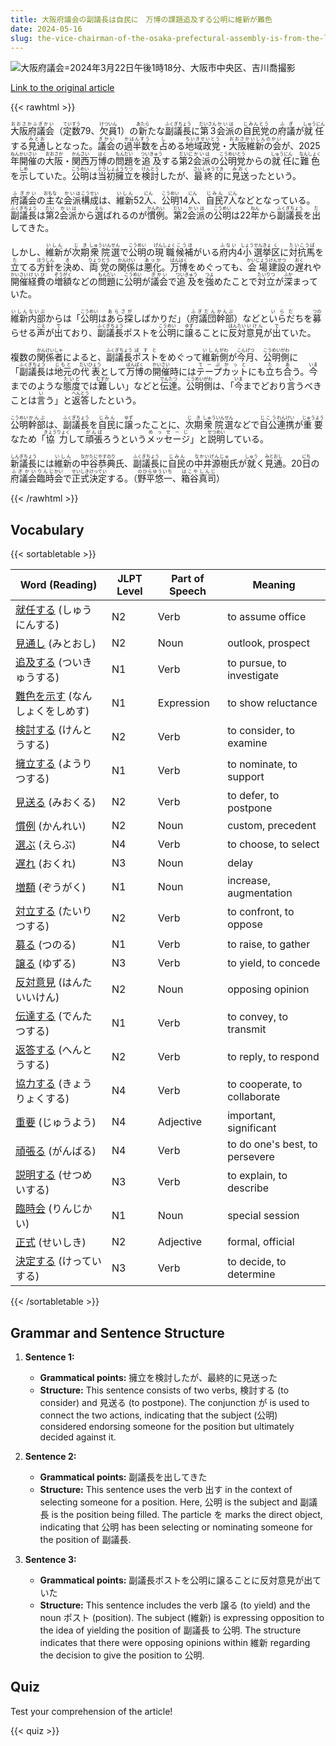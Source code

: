 ```yaml
---
title: 大阪府議会の副議長は自民に　万博の課題追及する公明に維新が難色
date: 2024-05-16
slug: the-vice-chairman-of-the-osaka-prefectural-assembly-is-from-the-liberal-democratic-party-while-komeito-which-is-pursuing-the-issues-of-the-expo-is-facing-resistance-from-the-osaka-restoration-association
---
```


![大阪府議会=2024年3月22日午後1時18分、大阪市中央区、吉川喬撮影](https://www.asahicom.jp/imgopt/img/c388863f3e/comm_L/AS20240516003279.jpg "大阪府議会=2024年3月22日午後1時18分、大阪市中央区、吉川喬撮影")

[Link to the original article](https://asahi.com/articles/ASS5J34R5S5JOXIE03VM.html?iref=comtop_7_03)

{{< rawhtml >}}
<p><ruby>大阪府議会<rt>おおさかふぎかい</rt></ruby>（<ruby>定数<rt>ていすう</rt></ruby>79、<ruby>欠員<rt>けついん</rt></ruby>1）の<ruby>新<rt>あたら</rt></ruby>たな<ruby>副議長<rt>ふくぎちょう</rt></ruby>に<ruby>第3<rt>だいさん</rt></ruby><ruby>会派<rt>かいは</rt></ruby>の<ruby>自民党<rt>じみんとう</rt></ruby>の<ruby>府議<rt>ふぎ</rt></ruby>が<ruby>就任<rt>しゅうにん</rt></ruby>する<ruby>見通<rt>みとお</rt></ruby>しとなった。<ruby>議会<rt>ぎかい</rt></ruby>の<ruby>過半数<rt>かはんすう</rt></ruby>を<ruby>占<rt>し</rt></ruby>める<ruby>地域政党<rt>ちいきせいとう</rt></ruby>・<ruby>大阪維新の会<rt>おおさかいしんのかい</rt></ruby>が、2025<ruby>年<rt>ねん</rt></ruby><ruby>開催<rt>かいさい</rt></ruby>の<ruby>大阪<rt>おおさか</rt></ruby>・<ruby>関西<rt>かんさい</rt></ruby>万<ruby>博<rt>はく</rt></ruby>の<ruby>問題<rt>もんだい</rt></ruby>を<ruby>追及<rt>ついきゅう</rt></ruby>する<ruby>第2<rt>だいに</rt></ruby><ruby>会派<rt>かいは</rt></ruby>の<ruby>公明党<rt>こうめいとう</rt></ruby>からの<ruby>就任<rt>しゅうにん</rt></ruby>に<ruby>難色<rt>なんしょく</rt></ruby>を<ruby>示<rt>しめ</rt></ruby>していた。<ruby>公明<rt>こうめい</rt></ruby>は<ruby>当初<rt>とうしょ</rt></ruby><ruby>擁立<rt>ようりつ</rt></ruby>を<ruby>検討<rt>けんとう</rt></ruby>したが、<ruby>最終的<rt>さいしゅうてき</rt></ruby>に<ruby>見送<rt>みおく</rt></ruby>ったという。</p>

<p><ruby>府<rt>ふ</rt></ruby><ruby>議会<rt>ぎかい</rt></ruby>の<ruby>主<rt>おもな</rt></ruby>な<ruby>会派<rt>かいは</rt></ruby><ruby>構成<rt>こうせい</rt></ruby>は、<ruby>維新<rt>いしん</rt></ruby>52<ruby>人<rt>にん</rt></ruby>、<ruby>公明<rt>こうめい</rt></ruby>14<ruby>人<rt>にん</rt></ruby>、<ruby>自民<rt>じみん</rt></ruby>7<ruby>人<rt>にん</rt></ruby>などとなっている。<ruby>副議長<rt>ふくぎちょう</rt></ruby>は<ruby>第<rt>だい</rt></ruby>2<ruby>会派<rt>かいは</rt></ruby>から<ruby>選<rt>えら</rt></ruby>ばれるのが<ruby>慣例<rt>かんれい</rt></ruby>。<ruby>第<rt>だい</rt></ruby>2<ruby>会派<rt>かいは</rt></ruby>の<ruby>公明<rt>こうめい</rt></ruby>は22<ruby>年<rt>ねん</rt></ruby>から<ruby>副議長<rt>ふくぎちょう</rt></ruby>を<ruby>出<rt>だ</rt></ruby>してきた。</p>

<p>しかし、<ruby>維新<rt>いしん</rt></ruby>が<ruby>次期<rt>じき</rt></ruby><ruby>衆院<rt>しゅういん</rt></ruby><ruby>選<rt>せん</rt></ruby>で<ruby>公明<rt>こうめい</rt></ruby>の<ruby>現職<rt>げんしょく</rt><ruby>候補<rt>こうほ</rt></ruby>がいる<ruby>府内<rt>ふない</rt></ruby>4<ruby>小<rt>しょう</rt></ruby><ruby>選挙<rt>せんきょ</rt></ruby><ruby>区<rt>く</rt></ruby>に<ruby>対抗馬<rt>たいこうば</rt></ruby>を<ruby>立<rt>た</rt></ruby>てる<ruby>方針<rt>ほうしん</rt></ruby>を<ruby>決<rt>き</rt></ruby>め、<ruby>両党<rt>りょうとう</rt></ruby>の<ruby>関係<rt>かんけい</rt></ruby>は<ruby>悪化<rt>あっか</rt></ruby>。<ruby>万博<rt>ばんはく</rt></ruby>をめぐっても、<ruby>会場<rt>かいじょう</rt></ruby><ruby>建設<rt>けんせつ</rt></ruby>の<ruby>遅<rt>おく</rt></ruby>れや<ruby>開催<rt>かいさい</rt></ruby><ruby>経費<rt>けいひ</rt></ruby>の<ruby>増額<rt>ぞうがく</rt></ruby>などの<ruby>問題<rt>もんだい</rt></ruby>に<ruby>公明<rt>こうめい</rt></ruby>が<ruby>議会<rt>ぎかい</rt></ruby>で<ruby>追及<rt>ついきゅう</rt></ruby>を<ruby>強<rt>つよ</rt></ruby>めたことで<ruby>対立<rt>たいりつ</rt></ruby>が<ruby>深<rt>ふか</rt></ruby>まっていた。</p>

<p><ruby>維新<rt>いしん</rt></ruby><ruby>内部<rt>ないぶ</rt></ruby>からは「<ruby>公明<rt>こうめい</rt></ruby>は<ruby>あら探<rt>あらさが</rt></ruby>しばかりだ」（<ruby>府議団<rt>ふぎだん</rt></ruby><ruby>幹部<rt>かんぶ</rt></ruby>）などと<ruby>いらだ<rt>いらだ</rt></ruby>ちを<ruby>募<rt>つの</rt></ruby>らせる<ruby>声<rt>こえ</rt></ruby>が<ruby>出<rt>で</rt></ruby>ており、<ruby>副<rt>ふく</rt></ruby><ruby>議長<rt>ぎちょう</rt></ruby>ポストを<ruby>公明<rt>こうめい</rt></ruby>に<ruby>譲<rt>ゆず</rt></ruby>ることに<ruby>反対<rt>はんたい</rt></ruby><ruby>意見<rt>いけん</rt></ruby>が<ruby>出<rt>で</rt></ruby>ていた。</p>

<p>複数の<ruby>関係者<rt>かんけいしゃ</rt></ruby>によると、<ruby>副議長<rt>ふくぎちょう</rt></ruby><ruby>ポスト<rt>ぽすと</rt></ruby>をめぐって<ruby>維新<rt>いしん</rt></ruby><ruby>側<rt>がわ</rt></ruby>が<ruby>今月<rt>こんげつ</rt></ruby>、<ruby>公明<rt>こうめい</rt></ruby><ruby>側<rt>がわ</rt></ruby>に「<ruby>副議長<rt>ふくぎちょう</rt></ruby>は<ruby>地元<rt>じもと</rt></ruby>の<ruby>代表<rt>だいひょう</rt></ruby>として<ruby>万博<rt>ばんぱく</rt></ruby>の<ruby>開催<rt>かいさい</rt></ruby>時には<ruby>テープカット<rt>てーぷかっと</rt></ruby>にも<ruby>立<rt>た</rt></ruby>ち<ruby>合<rt>あ</rt></ruby>う。<ruby>今<rt>いま</rt></ruby>までのような<ruby>態度<rt>たいど</rt></ruby>では<ruby>難<rt>むずか</rt></ruby>しい」などと<ruby>伝達<rt>でんたつ</rt></ruby>。<ruby>公明<rt>こうめい</rt></ruby><ruby>側<rt>がわ</rt></ruby>は、「<ruby>今<rt>いま</rt></ruby>までどおり<ruby>言<rt>い</rt></ruby>うべきことは<ruby>言<rt>い</rt></ruby>う」と<ruby>返答<rt>へんとう</rt></ruby>したという。</p>

<p><ruby>公明<rt>こうめい</rt></ruby><ruby>幹部<rt>かんぶ</rt></ruby>は、<ruby>副議長<rt>ふくぎちょう</rt></ruby>を<ruby>自民<rt>じみん</rt></ruby>に<ruby>譲<rt>ゆず</rt></ruby>ったことに、<ruby>次期<rt>じき</rt></ruby><ruby>衆院<rt>しゅういん</rt></ruby><ruby>選<rt>せん</rt></ruby>などで<ruby>自公<rt>じこう</rt></ruby><ruby>連携<rt>れんけい</rt></ruby>が<ruby>重要<rt>じゅうよう</rt></ruby>なため「<ruby>協力<rt>きょうりょく</rt></ruby>して<ruby>頑張<rt>がんば</rt></ruby>ろうという<ruby>メッセージ<rt>めっせーじ</rt></ruby>」と<ruby>説明<rt>せつめい</rt></ruby>している。</p>

<p><ruby>新議長<rt>しんぎちょう</rt></ruby>には<ruby>維新<rt>いしん</rt></ruby>の<ruby>中谷恭典<rt>なかたにやすのり</rt></ruby>氏、<ruby>副議長<rt>ふくぎちょう</rt></ruby>に<ruby>自民<rt>じみん</rt></ruby>の<ruby>中井源樹<rt>なかいげんじゅ</rt></ruby>氏が<ruby>就<rt>しゅう</rt></ruby>く<ruby>見通<rt>みとおし</rt></ruby>。20<ruby>日<rt>にち</rt></ruby>の<ruby>府議会<rt>ふぎかい</rt></ruby><ruby>臨時<rt>りんじ</rt></ruby><ruby>会<rt>かい</rt></ruby>で<ruby>正式<rt>せいしき</rt></ruby><ruby>決定<rt>けってい</rt></ruby>する。（<ruby>野平悠一<rt>のひらゆういち</rt></ruby>、<ruby>箱谷真司<rt>はこやしんじ</rt></ruby>）</p>
{{< /rawhtml >}}

## Vocabulary


{{< sortabletable >}}

| Word (Reading) | JLPT Level | Part of Speech | Meaning |
|-----------------|------------|---------------|---------|
|[就任する](https://jisho.org/search/%E5%B0%B1%E4%BB%BB%E3%81%99%E3%82%8B) (しゅうにんする)| N2 | Verb | to assume office |
|[見通し](https://jisho.org/search/%E8%A6%8B%E9%80%9A%E3%81%97) (みとおし)| N2 | Noun | outlook, prospect |
|[追及する](https://jisho.org/search/%E8%BF%BD%E5%8F%8A%E3%81%99%E3%82%8B) (ついきゅうする)| N1 | Verb | to pursue, to investigate |
|[難色を示す](https://jisho.org/search/%E9%9B%A3%E8%89%B2%E3%82%92%E7%A4%BA%E3%81%99) (なんしょくをしめす)| N1 | Expression | to show reluctance |
|[検討する](https://jisho.org/search/%E6%A4%9C%E8%A8%8E%E3%81%99%E3%82%8B) (けんとうする)| N2 | Verb | to consider, to examine |
|[擁立する](https://jisho.org/search/%E6%93%81%E7%AB%8B%E3%81%99%E3%82%8B) (ようりつする)| N1 | Verb | to nominate, to support |
|[見送る](https://jisho.org/search/%E8%A6%8B%E9%80%81%E3%82%8B) (みおくる)| N2 | Verb | to defer, to postpone |
|[慣例](https://jisho.org/search/%E6%85%A3%E4%BE%8B) (かんれい)| N2 | Noun | custom, precedent |
|[選ぶ](https://jisho.org/search/%E9%81%B8%E3%81%B6) (えらぶ)| N4 | Verb | to choose, to select |
|[遅れ](https://jisho.org/search/%E9%81%85%E3%82%8C) (おくれ)| N3 | Noun | delay |
|[増額](https://jisho.org/search/%E5%A2%97%E9%A1%8D) (ぞうがく)| N1 | Noun | increase, augmentation |
|[対立する](https://jisho.org/search/%E5%AF%BE%E7%AB%8B%E3%81%99%E3%82%8B) (たいりつする)| N2 | Verb | to confront, to oppose |
|[募る](https://jisho.org/search/%E5%8B%9F%E3%82%8B) (つのる)| N1 | Verb | to raise, to gather |
|[譲る](https://jisho.org/search/%E8%AD%B2%E3%82%8B) (ゆずる)| N3 | Verb | to yield, to concede |
|[反対意見](https://jisho.org/search/%E5%8F%8D%E5%AF%BE%E6%84%8F%E8%A6%8B) (はんたいいけん)| N2 | Noun | opposing opinion |
|[伝達する](https://jisho.org/search/%E4%BC%9D%E9%81%94%E3%81%99%E3%82%8B) (でんたつする)| N1 | Verb | to convey, to transmit |
|[返答する](https://jisho.org/search/%E8%BF%94%E7%AD%94%E3%81%99%E3%82%8B) (へんとうする)| N2 | Verb | to reply, to respond |
|[協力する](https://jisho.org/search/%E5%8D%94%E5%8A%9B%E3%81%99%E3%82%8B) (きょうりょくする)| N4 | Verb | to cooperate, to collaborate |
|[重要](https://jisho.org/search/%E9%87%8D%E8%A6%81) (じゅうよう)| N4 | Adjective | important, significant |
|[頑張る](https://jisho.org/search/%E9%A0%91%E5%BC%B5%E3%82%8B) (がんばる)| N4 | Verb | to do one's best, to persevere |
|[説明する](https://jisho.org/search/%E8%AA%AC%E6%98%8E%E3%81%99%E3%82%8B) (せつめいする)| N3 | Verb | to explain, to describe |
|[臨時会](https://jisho.org/search/%E8%87%A8%E6%99%82%E4%BC%9A) (りんじかい)| N1 | Noun | special session |
|[正式](https://jisho.org/search/%E6%AD%A3%E5%BC%8F) (せいしき)| N2 | Adjective | formal, official |
|[決定する](https://jisho.org/search/%E6%B1%BA%E5%AE%9A%E3%81%99%E3%82%8B) (けっていする)| N3 | Verb | to decide, to determine |

{{< /sortabletable >}}


## Grammar and Sentence Structure

1. **Sentence 1:**
   - **Grammatical points:** 擁立を検討したが、最終的に見送った
   - **Structure:** This sentence consists of two verbs, 検討する (to consider) and 見送る (to postpone). The conjunction が is used to connect the two actions, indicating that the subject (公明) considered endorsing someone for the position but ultimately decided against it.

2. **Sentence 2:**
   - **Grammatical points:** 副議長を出してきた
   - **Structure:** This sentence uses the verb 出す in the context of selecting someone for a position. Here, 公明 is the subject and 副議長 is the position being filled. The particle を marks the direct object, indicating that 公明 has been selecting or nominating someone for the position of 副議長.

3. **Sentence 3:**
   - **Grammatical points:** 副議長ポストを公明に譲ることに反対意見が出ていた
   - **Structure:** This sentence includes the verb 譲る (to yield) and the noun ポスト (position). The subject (維新) is expressing opposition to the idea of yielding the position of 副議長 to 公明. The structure indicates that there were opposing opinions within 維新 regarding the decision to give the position to 公明.

## Quiz

Test your comprehension of the article!

{{< quiz >}}